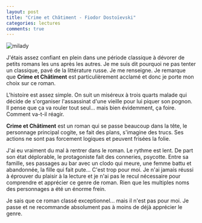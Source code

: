 ```yaml
---
layout: post
title: "Crime et Châtiment - Fiodor Dostoïevski"
categories: lectures
comments: true
---
```


![milady](https://github.com/homeostasie/bouquins/raw/master/_pics/lv/dostoievski_fiodor/cec-1.jpg)

J'étais assez confiant en plein dans une période classique à dévorer de petits romans les uns après les autres. Je me suis dit pourquoi ne pas tenter un classique, pavé de la littérature russe. Je me renseigne. Je remarque que **Crime et Châtiment** est particulièrement acclamé et donc je porte mon choix sur ce roman.

L'histoire est assez simple. On suit un miséreux à trois quarts malade qui décide de s'organiser l'assassinat d'une vieille pour lui piquer son pognon. Il pense que ça va rouler tout seul... mais bien évidemment, ça foire. Comment va-t-il réagir. 

**Crime et Châtiment** est un roman qui se passe beaucoup dans la tête, le personnage principal cogite, se fait des plans, s'imagine des trucs. Ses actions ne sont pas forcement logiques et peuvent frisées la folie.

J'ai eu vraiment du mal à rentrer dans le roman. Le rythme est lent. De part son état déplorable, le protagoniste fait des conneries, psycotte. Entre sa famille, ses passages au bar avec un clodo qui meure, une femme battu et abandonnée, la fille qui fait pute... C'est trop pour moi. Je n'ai jamais réussi à éprouver du plaisir à la lecture et je n'ai pas le recul nécessaire pour comprendre et apprécier ce genre de roman. Rien que les multiples noms des personnages a été un énorme frein.

Je sais que ce roman classé exceptionnel... mais il n'est pas pour moi. Je passe et ne recommande absolument pas à moins de déjà apprécier le genre. 